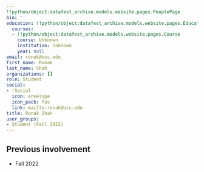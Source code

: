 ```yaml
---
!!python/object:datafest_archive.models.website.pages.PeoplePage
bio: ''
education: !!python/object:datafest_archive.models.website.pages.Education
  courses:
  - !!python/object:datafest_archive.models.website.pages.Course
    course: Unknown
    institution: Unknown
    year: null
email: ronak@usc.edu
first_name: Ronak
last_name: Shah
organizations: []
role: Student
social:
- !Social
  icon: envelope
  icon_pack: fas
  link: mailto:ronak@usc.edu
title: Ronak Shah
user_groups:
- Student (Fall 2022)
---
```



## Previous involvement

* Fall 2022

